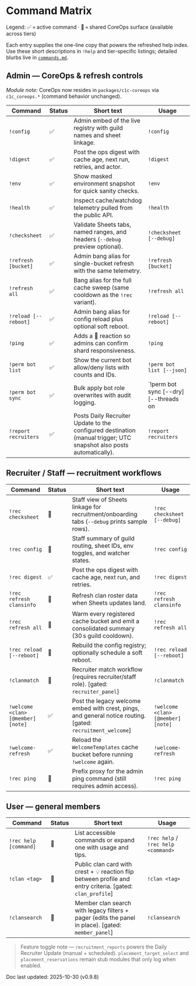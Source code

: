 # Command Matrix

Legend: ✅ = active command · 🧩 = shared CoreOps surface (available across tiers)

Each entry supplies the one-line copy that powers the refreshed help index. Use these
short descriptions in `!help` and tier-specific listings; detailed blurbs live in
[`commands.md`](commands.md).

## Admin — CoreOps & refresh controls
_Module note:_ CoreOps now resides in `packages/c1c-coreops` via `c1c_coreops.*` (command behavior unchanged).

| Command | Status | Short text | Usage |
| --- | --- | --- | --- |
| `!config` | ✅ | Admin embed of the live registry with guild names and sheet linkage. | `!config` |
| `!digest` | ✅ | Post the ops digest with cache age, next run, retries, and actor. | `!digest` |
| `!env` | ✅ | Show masked environment snapshot for quick sanity checks. | `!env` |
| `!health` | ✅ | Inspect cache/watchdog telemetry pulled from the public API. | `!health` |
| `!checksheet` | ✅ | Validate Sheets tabs, named ranges, and headers (`--debug` preview optional). | `!checksheet [--debug]` |
| `!refresh [bucket]` | ✅ | Admin bang alias for single-bucket refresh with the same telemetry. | `!refresh [bucket]` |
| `!refresh all` | ✅ | Bang alias for the full cache sweep (same cooldown as the `!rec` variant). | `!refresh all` |
| `!reload [--reboot]` | ✅ | Admin bang alias for config reload plus optional soft reboot. | `!reload [--reboot]` |
| `!ping` | ✅ | Adds a 🏓 reaction so admins can confirm shard responsiveness. | `!ping` |
| `!perm bot list` | ✅ | Show the current bot allow/deny lists with counts and IDs. | `!perm bot list [--json]` |
| `!perm bot sync` | ✅ | Bulk apply bot role overwrites with audit logging. | `!perm bot sync [--dry] [--threads on|off] [--include voice|stage] [--limit N]` |
| `!report recruiters` | ✅ | Posts Daily Recruiter Update to the configured destination (manual trigger; UTC snapshot also posts automatically). | `!report recruiters` |

## Recruiter / Staff — recruitment workflows
| Command | Status | Short text | Usage |
| --- | --- | --- | --- |
| `!rec checksheet` | 🧩 | Staff view of Sheets linkage for recruitment/onboarding tabs (`--debug` prints sample rows). | `!rec checksheet [--debug]` |
| `!rec config` | 🧩 | Staff summary of guild routing, sheet IDs, env toggles, and watcher states. | `!rec config` |
| `!rec digest` | ✅ | Post the ops digest with cache age, next run, and retries. | `!rec digest` |
| `!rec refresh clansinfo` | 🧩 | Refresh clan roster data when Sheets updates land. | `!rec refresh clansinfo` |
| `!rec refresh all` | 🧩 | Warm every registered cache bucket and emit a consolidated summary (30 s guild cooldown). | `!rec refresh all` |
| `!rec reload [--reboot]` | 🧩 | Rebuild the config registry; optionally schedule a soft reboot. | `!rec reload [--reboot]` |
| `!clanmatch` | 🧩 | Recruiter match workflow (requires recruiter/staff role). [gated: `recruiter_panel`] | `!clanmatch` |
| `!welcome <clan> [@member] [note]` | ✅ | Post the legacy welcome embed with crest, pings, and general notice routing. [gated: `recruitment_welcome`] | `!welcome <clan> [@member] [note]` |
| `!welcome-refresh` | ✅ | Reload the `WelcomeTemplates` cache bucket before running `!welcome` again. | `!welcome-refresh` |
| `!rec ping` | 🧩 | Prefix proxy for the admin ping command (still requires admin access). | `!rec ping` |

## User — general members
| Command | Status | Short text | Usage |
| --- | --- | --- | --- |
| `!rec help [command]` | 🧩 | List accessible commands or expand one with usage and tips. | `!rec help` / `!rec help <command>` |
| `!clan <tag>` | 🧩 | Public clan card with crest + 💡 reaction flip between profile and entry criteria. [gated: `clan_profile`] | `!clan <tag>` |
| `!clansearch` | 🧩 | Member clan search with legacy filters + pager (edits the panel in place). [gated: `member_panel`] | `!clansearch` |

> Feature toggle note — `recruitment_reports` powers the Daily Recruiter Update (manual + scheduled). `placement_target_select` and `placement_reservations` remain stub modules that only log when enabled.

Doc last updated: 2025-10-30 (v0.9.8)
